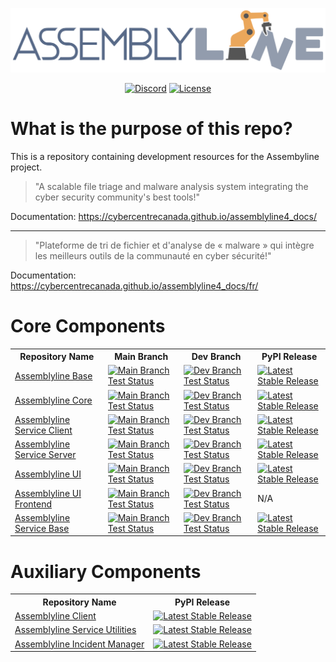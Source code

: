 <div>
  <p align="center">
    <img src="img/al_dark_svg.svg"width="600"/>
  </p>
</div>

<div>
  <p align="center">
    <a href="https://discord.gg/GUAy9wErNu"><img src="https://img.shields.io/badge/chat-on%20discord-7289da.svg?sanitize=true" alt="Discord"></a>
    <a href="./LICENCE.md"><img src="https://img.shields.io/github/license/CyberCentreCanada/assemblyline" alt="License"></a>
  </p>
</div>

# What is the purpose of this repo?

This is a repository containing development resources for the Assembyline project.

> "A scalable file triage and malware analysis system integrating the cyber security community's best tools!"

Documentation: https://cybercentrecanada.github.io/assemblyline4_docs/

-----

> "Plateforme de tri de fichier et d'analyse de « malware » qui intègre les meilleurs outils de la communauté en cyber sécurité!"

Documentation: https://cybercentrecanada.github.io/assemblyline4_docs/fr/

# Core Components

<div align="center">
    <table>
        <tr>
            <th>Repository Name</th>
            <th>Main Branch</th>
            <th>Dev Branch</th>
            <th>PyPI Release</th>
        </tr>
        <tr>
            <td>
                <a href="https://github.com/CybercentreCanada/assemblyline-base/">Assemblyline Base</a>
            </td>
            <td>
                <a href="https://dev.azure.com/CybercentreCanada/Assemblyline/_build/latest?definitionId=17&repoName=CybercentreCanada%2Fassemblyline-base&branchName=master"><img src="https://dev.azure.com/CybercentreCanada/Assemblyline/_apis/build/status%2Ftest%20-%20core%20components%2Fassemblyline-base?repoName=CybercentreCanada%2Fassemblyline-base&branchName=master" alt="Main Branch Test Status"></a>
            </td>
            <td>
                <a href="https://dev.azure.com/CybercentreCanada/Assemblyline/_build/latest?definitionId=17&repoName=CybercentreCanada%2Fassemblyline-base&branchName=dev"><img src="https://dev.azure.com/CybercentreCanada/Assemblyline/_apis/build/status%2Ftest%20-%20core%20components%2Fassemblyline-base?repoName=CybercentreCanada%2Fassemblyline-base&branchName=dev" alt="Dev Branch Test Status"></a>
            </td>
            <td>
                <a href="https://pypi.org/project/assemblyline/#history"><img src="https://img.shields.io/pypi/v/assemblyline.svg" alt="Latest Stable Release"></a>
            </td>
        </tr>
        <tr>
            <td>
                <a href="https://github.com/CybercentreCanada/assemblyline-core/">Assemblyline Core</a>
            </td>
            <td>
                <a href="https://dev.azure.com/CybercentreCanada/Assemblyline/_build/latest?definitionId=20&repoName=CybercentreCanada%2Fassemblyline-core&branchName=master"><img src="https://dev.azure.com/CybercentreCanada/Assemblyline/_apis/build/status%2Ftest%20-%20core%20components%2Fassemblyline-core?repoName=CybercentreCanada%2Fassemblyline-core&branchName=master" alt="Main Branch Test Status"></a>
            </td>
            <td>
                <a href="https://dev.azure.com/CybercentreCanada/Assemblyline/_build/latest?definitionId=20&repoName=CybercentreCanada%2Fassemblyline-core&branchName=dev"><img src="https://dev.azure.com/CybercentreCanada/Assemblyline/_apis/build/status%2Ftest%20-%20core%20components%2Fassemblyline-core?repoName=CybercentreCanada%2Fassemblyline-base&branchName=dev" alt="Dev Branch Test Status"></a>
            </td>
            <td>
                <a href="https://pypi.org/project/assemblyline-core/#history"><img src="https://img.shields.io/pypi/v/assemblyline-core.svg" alt="Latest Stable Release"></a>
            </td>
        </tr>
        <tr>
            <td>
                <a href="https://github.com/CybercentreCanada/assemblyline-service-client/">Assemblyline Service Client</a>
            </td>
            <td>
                <a href="https://dev.azure.com/CybercentreCanada/Assemblyline/_build/latest?definitionId=181&repoName=CybercentreCanada%2Fassemblyline-service-client&branchName=master"><img src="https://dev.azure.com/CybercentreCanada/Assemblyline/_apis/build/status%2Ftest%20-%20core%20components%2Fassemblyline-service-client?branchName=master" alt="Main Branch Test Status"></a>
            </td>
            <td>
                <a href="https://dev.azure.com/CybercentreCanada/Assemblyline/_build/latest?definitionId=181&repoName=CybercentreCanada%2Fassemblyline-service-client&branchName=dev"><img src="https://dev.azure.com/CybercentreCanada/Assemblyline/_apis/build/status%2Ftest%20-%20core%20components%2Fassemblyline-service-client?branchName=dev" alt="Dev Branch Test Status"></a>
            </td>
            <td>
                <a href="https://pypi.org/project/assemblyline-service-client/#history"><img src="https://img.shields.io/pypi/v/assemblyline-service-client.svg" alt="Latest Stable Release"></a>
            </td>
        </tr>
        <tr>
            <td>
                <a href="https://github.com/CybercentreCanada/assemblyline-service-server">Assemblyline Service Server</a>
            </td>
            <td>
                <a href="https://dev.azure.com/CybercentreCanada/Assemblyline/_build/latest?definitionId=26&repoName=CybercentreCanada%2Fassemblyline-service-server&branchName=master"><img src="https://dev.azure.com/CybercentreCanada/Assemblyline/_apis/build/status%2Ftest%20-%20core%20components%2Fassemblyline-service-server?repoName=CybercentreCanada%2Fassemblyline-service-server&branchName=master" alt="Main Branch Test Status"></a>
            </td>
            <td>
                <a href="https://dev.azure.com/CybercentreCanada/Assemblyline/_build/latest?definitionId=26&repoName=CybercentreCanada%2Fassemblyline-service-server&branchName=dev"><img src="https://dev.azure.com/CybercentreCanada/Assemblyline/_apis/build/status%2Ftest%20-%20core%20components%2Fassemblyline-service-server?repoName=CybercentreCanada%2Fassemblyline-service-server&branchName=dev" alt="Dev Branch Test Status"></a>
            </td>
            <td>
                <a href="https://pypi.org/project/assemblyline-service-server/#history"><img src="https://img.shields.io/pypi/v/assemblyline-service-server.svg" alt="Latest Stable Release"></a>
            </td>
        </tr>
        <tr>
            <td>
                <a href="https://github.com/CybercentreCanada/assemblyline-ui">Assemblyline UI</a>
            </td>
            <td>
                <a href="https://dev.azure.com/CybercentreCanada/Assemblyline/_build/latest?definitionId=24&repoName=CybercentreCanada%2Fassemblyline-ui&branchName=master"><img src="https://dev.azure.com/CybercentreCanada/Assemblyline/_apis/build/status%2Ftest%20-%20core%20components%2Fassemblyline-ui?repoName=CybercentreCanada%2Fassemblyline-ui&branchName=master" alt="Main Branch Test Status"></a>
            </td>
            <td>
                <a href="https://dev.azure.com/CybercentreCanada/Assemblyline/_build/latest?definitionId=24&repoName=CybercentreCanada%2Fassemblyline-ui&branchName=dev"><img src="https://dev.azure.com/CybercentreCanada/Assemblyline/_apis/build/status%2Ftest%20-%20core%20components%2Fassemblyline-ui?repoName=CybercentreCanada%2Fassemblyline-ui&branchName=dev" alt="Dev Branch Test Status"></a>
            </td>
            <td>
                <a href="https://pypi.org/project/assemblyline-ui/#history"><img src="https://img.shields.io/pypi/v/assemblyline-ui.svg" alt="Latest Stable Release"></a>
            </td>
        </tr>
        <tr>
            <td>
                <a href="https://github.com/CybercentreCanada/assemblyline-ui-frontend">Assemblyline UI Frontend</a>
            </td>
            <td>
                <a href="https://dev.azure.com/CybercentreCanada/Assemblyline/_build/latest?definitionId=189&repoName=CybercentreCanada%2Fassemblyline-ui-frontend&branchName=master"><img src="https://dev.azure.com/CybercentreCanada/Assemblyline/_apis/build/status%2Ftest%20-%20core%20components%2Fassemblyline-ui-frontend?branchName=master" alt="Main Branch Test Status"></a>
            </td>
            <td>
                <a href="https://dev.azure.com/CybercentreCanada/Assemblyline/_build/latest?definitionId=189&repoName=CybercentreCanada%2Fassemblyline-ui-frontend&branchName=dev"><img src="https://dev.azure.com/CybercentreCanada/Assemblyline/_apis/build/status%2Ftest%20-%20core%20components%2Fassemblyline-ui-frontend?branchName=dev" alt="Dev Branch Test Status"></a>
            </td>
            <td>N/A</td>
        </tr>
        <tr>
            <td>
                <a href="https://github.com/CybercentreCanada/assemblyline-v4-service">Assemblyline Service Base</a>
            </td>
            <td>
                <a href="https://dev.azure.com/CybercentreCanada/Assemblyline/_build/latest?definitionId=95&repoName=CybercentreCanada%2Fassemblyline-v4-service&branchName=master"><img src="https://dev.azure.com/CybercentreCanada/Assemblyline/_apis/build/status%2Ftest%20-%20core%20components%2Fassemblyline-v4-service?repoName=CybercentreCanada%2Fassemblyline-v4-service&branchName=master" alt="Main Branch Test Status"></a>
            </td>
            <td>
                <a href="https://dev.azure.com/CybercentreCanada/Assemblyline/_build/latest?definitionId=95&repoName=CybercentreCanada%2Fassemblyline-v4-service&branchName=dev"><img src="https://dev.azure.com/CybercentreCanada/Assemblyline/_apis/build/status%2Ftest%20-%20core%20components%2Fassemblyline-v4-service?repoName=CybercentreCanada%2Fassemblyline-v4-service&branchName=dev" alt="Dev Branch Test Status"></a>
            </td>
            <td>
                <a href="https://pypi.org/project/assemblyline-v4-service/#history"><img src="https://img.shields.io/pypi/v/assemblyline-v4-service.svg" alt="Latest Stable Release"></a>
            </td>
        </tr>
    </table>
</div>

# Auxiliary Components

<div align="center">
    <table>
        <tr>
            <th>Repository Name</th>
            <th>PyPI Release</th>
        </tr>
        <tr>
            <td>
                <a href="https://github.com/CybercentreCanada/assemblyline-client">Assemblyline Client</a>
            </td>
            <td>
                <a href="https://pypi.org/project/assemblyline-client/#history"><img src="https://img.shields.io/pypi/v/assemblyline-client.svg" alt="Latest Stable Release"></a>
            </td>
        </tr>
        <tr>
            <td>
                <a href="https://github.com/CybercentreCanada/assemblyline-service-utilities">Assemblyline Service Utilities</a>
            </td>
            <td>
                <a href="https://pypi.org/project/assemblyline-service-utilities/#history"><img src="https://img.shields.io/pypi/v/assemblyline-service-utilities.svg" alt="Latest Stable Release"></a>
            </td>
        </tr>
        <tr>
            <td>
                <a href="https://github.com/CybercentreCanada/assemblyline-incident-manager/">Assemblyline Incident Manager</a>
            </td>
            <td>
                <a href="https://pypi.org/project/assemblyline-incident-manager/#history"><img src="https://img.shields.io/pypi/v/assemblyline-incident-manager.svg" alt="Latest Stable Release"></a>
            </td>
        </tr>
    </table>
</div>
